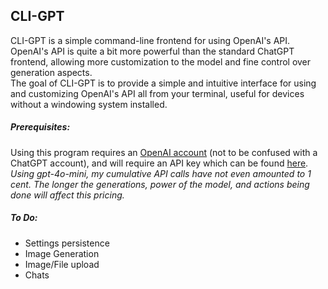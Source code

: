 ## CLI-GPT
CLI-GPT is a simple command-line frontend for using OpenAI's API.  
OpenAI's API is quite a bit more powerful than the standard ChatGPT frontend, allowing more customization to the model and fine control over generation aspects.  
The goal of CLI-GPT is to provide a simple and intuitive interface for using and customizing OpenAI's API all from your terminal, useful for devices without a windowing system installed.
##### Prerequisites:
Using this program requires an [OpenAI account](https://platform.openai.com/) (not to be confused with a ChatGPT account), and will require an API key which can be found [here](https://platform.openai.com/api-keys).  
*Using gpt-4o-mini, my cumulative API calls have not even amounted to 1 cent. The longer the generations, power of the model, and actions being done will affect this pricing.*  
##### To Do:
- Settings persistence
- Image Generation
- Image/File upload
- Chats
